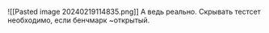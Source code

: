 ![[Pasted image 20240219114835.png]]
А ведь реально. Скрывать тестсет необходимо, если бенчмарк ~открытый.